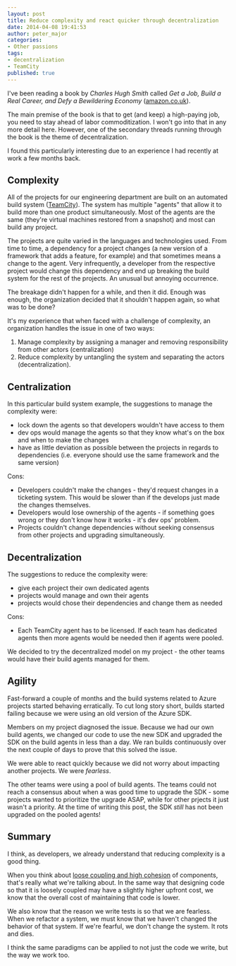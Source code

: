 ```yaml
---
layout: post
title: Reduce complexity and react quicker through decentralization
date: 2014-04-08 19:41:53
author: peter_major
categories:
- Other passions
tags:
- decentralization
- TeamCity
published: true
---
```

I've been reading a book by _Charles Hugh Smith_ called _Get a Job, Build a Real Career, and Defy a Bewildering Economy_ \([amazon.co.uk](http://www.amazon.co.uk/Build-Real-Career-Bewildering-Economy-ebook/dp/B00JJX2KZM/ref=tmm_kin_title_0?ie=UTF8&amp;qid=1399318599&amp;sr=8-1)\).

The main premise of the book is that to get (and keep) a high-paying job, you need to stay ahead of labor commoditization. I won't go into that in any more detail here. However, one of the secondary threads running through the book is the theme of decentralization.

I found this particularly interesting due to an experience I had recently at work a few months back.

<!--more-->

## Complexity

All of the projects for our engineering department are built on an automated build system \([TeamCity](http://www.jetbrains.com/teamcity/)\). The system has multiple "agents" that allow it to build more than one product simultaneously. Most of the agents are the same (they're virtual machines restored from a snapshot) and most can build any project.

The projects are quite varied in the languages and technologies used. From time to time, a dependency for a project changes (a new version of a framework that adds a feature, for example) and that sometimes means a change to the agent. Very infrequently, a developer from the respective project would change this dependency and end up breaking the build system for the rest of the projects. An unusual but annoying occurrence.

The breakage didn't happen for a while, and then it did. Enough was enough, the organization decided that it shouldn't happen again, so what was to be done?

It's my experience that when faced with a challenge of complexity, an organization handles the issue in one of two ways:

1. Manage complexity by assigning a manager and removing responsibility from other actors (centralization)
2. Reduce complexity by untangling the system and separating the actors (decentralization).

## Centralization

In this particular build system example, the suggestions to manage the complexity were:

* lock down the agents so that developers wouldn't have access to them
* dev ops would manage the agents so that they know what's on the box and when to make the changes
* have as little deviation as possible between the projects in regards to dependencies (i.e. everyone should use the same framework and the same version)

Cons:

* Developers couldn't make the changes - they'd request changes in a ticketing system. This would be slower than if the develops just made the changes themselves.
* Developers would lose ownership of the agents - if something goes wrong or they don't know how it works - it's dev ops' problem.
* Projects couldn't change dependencies without seeking consensus from other projects and upgrading simultaneously.

## Decentralization

The suggestions to reduce the complexity were:

* give each project their own dedicated agents
* projects would manage and own their agents
* projects would chose their dependencies and change them as needed

Cons:

* Each TeamCity agent has to be licensed. If each team has dedicated agents then more agents would be needed then if agents were pooled.

We decided to try the decentralized model on my project - the other teams would have their build agents managed for them.

## Agility

Fast-forward a couple of months and the build systems related to Azure projects started behaving erratically. To cut long story short, builds started failing because we were using an old version of the Azure SDK.

Members on my project diagnosed the issue. Because we had our own build agents, we changed our code to use the new SDK and upgraded the SDK on the build agents in less than a day. We ran builds continuously over the next couple of days to prove that this solved the issue.

We were able to react quickly because we did not worry about impacting another projects. We were _fearless_.

The other teams were using a pool of build agents. The teams could not reach a consensus about when a was good time to upgrade the SDK - some projects wanted to prioritize the upgrade ASAP, while for other prjects it just wasn't a priority. At the time of writing this post, the SDK _still_ has not been upgraded on the pooled agents! 

## Summary

I think, as developers, we already understand that reducing complexity is a good thing.

When you think about [loose coupling and high cohesion](http://msdn.microsoft.com/en-us/magazine/cc947917.aspx) of components, that's really what we're talking about. In the same way that designing code so that it is loosely coupled may have a slightly higher upfront cost, we know that the overall cost of maintaining that code is lower.

We also know that the reason we write tests is so that we are fearless. When we refactor a system, we must know that we haven't changed the behavior of that system. If we're fearful, we don't change the system. It rots and dies.

I think the same paradigms can be applied to not just the code we write, but the way we work too.
